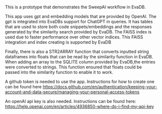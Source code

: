 This is a prototype that demonstrates the SweepAI workflow in EvaDB.

This app uses gpt and embedding models that are provided by OpenAI. The gpt is integrated into EvaDBs support for ChatGPT in queries. It has tables that are used to store both code snippets/embeddings and the responses generated by the similarity search provided by EvaDB.
The FAISS index is used due to faster performance over other vector indices. This FAISS integration and index creating is supported by EvaDB

Finally, there is also a STR2ARRAY function that converts inputted string dataframes into floats that can be read by the similarity function in EvaDB. When adding an array to the SQLITE column provided by EvaDB,the entries were converted to strings. This function ensured that floats could be passed into the similarity function to enable it to work.

A github token is needed to use the app. Instructions for how to create one can be found here
https://docs.github.com/en/authentication/keeping-your-account-and-data-secure/managing-your-personal-access-tokens

An openAI api key is also needed. Instructions can be found here:
https://help.openai.com/en/articles/4936850-where-do-i-find-my-api-key
